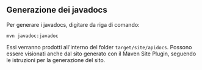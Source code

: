 ## Generazione dei javadocs
Per generare i javadocs, digitare da riga di comando:

    mvn javadoc:javadoc

Essi verranno prodotti all'interno del folder `target/site/apidocs`.
Possono essere visionati anche dal sito generato con il Maven Site Plugin, seguendo le istruzioni per la generazione del sito.
